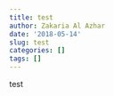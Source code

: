 ```yaml
---
title: test
author: Zakaria Al Azhar
date: '2018-05-14'
slug: test
categories: []
tags: []
---
```


test